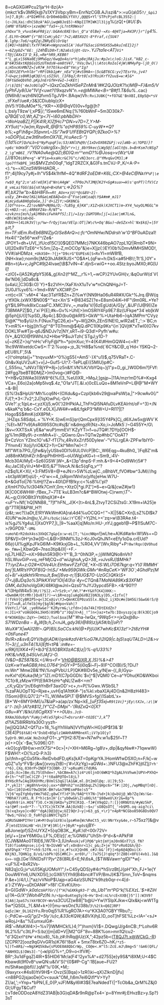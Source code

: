 8=cAGXGi#Pcu21ja^H-8z{A>{mkct'k$v3MR[k@7s1XY3Vbp:yBm=EnrNzCGB.AJ\szi&^>:=uG(a\05`?/_&piJ)n}7,BjR:.d*D2#RYd.QrD0m6QdDLYfXY/,@@@S+Yl'STPcPjeFcBL3552:|(c~JXLXai:dhCS0zA"AG\iwqW8Jo$5)~KNpIITM]WK]l31jg`%{zQ[+{#_U(:$`%{mM8'0T&RE<>|xze@W/^fa5+~jL?ntR9Wxo?zhOxx^h_v%vo5#aFR8jz/:bGA4c0XE!bv\_Q"a'0lBe}-=Xs-4@4Tja=R43P/}r"[g`4%.`{.ELY`n-`OKmM"{r"9E(CxH;ybI!'7<2;AB5XU2t-8*Fraf,c{SU4?N.lghp:7o6/<gXZq\ZNRyEG\OrUq!{{#Q)+h$BhE\fxfFT#G#>nWgnzoe5[A')6uFT&5aciGYHSXS5wbku[nEI}2j?+~6ZzpbZ<^6E:_jZ4`hB`iD0>T;N2a6sSj@t-Uz>.`YJ7ta1e<AT}`Vi*(T@j[AXxI3'D_k$,=Re*hR9,KEB0?*"L_gLx|56Na0Ej9M%Gqz/6wq@x4o/o*h|p8ejRAjJu:#pJx\c)oG:JisX.^kB2_c-B"6#358xtK@$GsUSzUTmdsN~em8tV47,'hVa;Ow\}\\Ato\RoIo[4jW\NM4yPg~\jO_O()s;H5ncKnMN7Z=[vR7#_hY7O)ku>E8^Ym\y"Ig?z[8Dt2EY%+hlbr^rRP(Okb1p#r_nEa^Vj#vS9HA<~|5c&BT6CG:yv}TEsrYo,jv4?7~U=pcjs0HR1qK3@)rLsSI5U\_(1F8qJ;Rrt0[v3?RsiKrfY2uu$=w:#}&*{0Ft&OeQbVhO.pKpJnErGfH+VwI~)<KEt|[r\$]Q5{'4eJc0Glq`0^~\QxzCaZkhHSePZnMr&'l#K2QJOlzK?!x)M@~F}&m5/V[yPhFJy8{Ue"1V\f<uwt?(!9xqzvN"n.=e@MWAe<B=^B#f1.T&6u%._.cac}{tN6h8/:wzh6N(Qfvm5TgJV9<.BAqw)Vh`:RviJU8K{*+fO7&E'BnXBI,E0p5@<*sV,3`FXeF/ue#,r3&]CDiublq{cX+(hV5:Y08uM0e*%;^KR+~X@@qV0}0v+fg@]h?L;bslyT9zw'{;xP$|/;"ISwe6mENq:[%?60bWnF~5m3D30*k7-q7BQE'c0,Wt,AZ^p<7{~\60:pbNbDH><WoHzaBZ],P||K4!R;X)ZfHc7^DN>v7D=7_Y>M-XY5ut{^>]w}m,RzpvR_@@%"a{HP859%:C-uyW**Q?b%;+gF\h8g<35pvnrL~]S/'7w9'U!FEBtQYQPi;9ZkoO>%?>sDOP[uLzw3t6hx6mOX7(E_H:uAecS-"){\1d%c`P]Qu%Lb>$*NyPupqF]o;S3/ANlU%@9/{1xDvOX08Z&Pj:vz]aNb-a\?OPQ)}?>p6c'kOH`x9':"V[O'cakrgSx~]b[v`"r>|j_8bY9kec{LWg5@[[aGlt@s.b=BrKsm7cNSg72_\g^mB6I_?`V?NA0vAe@QZi;BD)Q:m^^emD?%@Josq>v(Wz^U#[J*/81O`0i8Pe>g"-W^P1e=kxaHcr&C7G^c/vN}3orc.@"YMvq&vCM3];#(po7ffkBPE_}R5`$MVZzh00qF,"ldgT2RZCX,&G)Fs.tnCVJ-P_K/<A-P=<).^s~=XCnz5W9HdADR_-f1^;4lj19cy7y#j+Ih"V5$4k1hfM~4Q"#dRF*2oED#=K6L;CX>@4eC@N`AfF%F|\e5?rw$O_Kg"2;n'a5!eO}K|d"Nn\H4gW'_<TP0oJ%TJM@]K2Y<Gg#sua>=H)s'qnPT)lfV)Cz8_vmLaifGG($&{nX?Ag4+B>UhA"L`=>2G%?#1,bX21w"b>&bH8FIl`==Rt_AUx+xjU)*@c&8V~2]-usEy_Z#+4mzlK&|kR&eLmE8AQ=Gn~E^Fse|eW|oa@\Y$A#m#_mJ1?#LmcyduA8HOgOaGe,}]'d+iZ}Y;>GK8NC&[]Qf*ns<=.Z2!ovN8P<M@9&/O;-7LB5g_6}KA^;X1Z>$k)XJXCT1)m~XY4_%oyOLMGGL^mQ\+HDJ:~o\;4RR6FZ4o-R/NT^=<zvkzns{ms%]yA}M98viFwhkPfS];I|/=1zy:I&M7ORv[j[=i1ac|mK7Ln&,<Bh(W{91nA>bG-9dUU++l4LUk3V]\y/%w~frQyjtao/VElp:OT|]W\c%+Oq'B&u)~deSZx>hl'Nx$k$}=|5YgJ`t,?m=TF:dEm.RvEb6BNlZjyO/Se8ArQ>c:fc^OmNH$w/NDdrsh%p'9jvfb'sbPZ8SlmL%&qJt(YR$'w'G^BF*0uADza1!Hx4I('^2e56^wxF^/Ze&-JPOY1=dh+UV[_)fUcd15C!]0$QED7MMc}7NKX46bpAO7zpL1Q!|RmbT*9N>Ul]2Dx8VTzE6^<%5m;|Zq~Z,mOCOp"&}e=X]jz{\:}EY)0b%DmvMMHSMOD!,VV#/aHDMz`4_+UkXS0+-?{j+"D9crG"EUPEs6[S<Rx`Yl=mW8fB,{NH<kw};nom9c]MQ3hJA8KRJS<"O$A*L{qFw=h:DkS<a#5HB\!;Tt'S,}0Y'+#8n=t{A+v;JgPC#9j24Ivae[\B$7vlN~4'.djnS<wiG++oo.4Stz:byoJMX0;#G[Ui[!<zIO]+i]A52KgfpY5]6&_g)Xn2{f^MZ__r%>1,~wCP}2YUvGH{v,:&qOurW(d`V(8e'N06;]dDa8c&(u4aU,|C3G$i:O)`Y}+$z2VH+/XaFXnX1uTv'w*nChQNHgJ=T-2U0Jl%yx6%:=1md>RW"xXCI#P,O+<nt)c<lX`':vM*4`'4ac3TaYR$Zn+Zi%wY{NN9Ha06uR4R#X/Gk^%Jrq.@W{qy'tfX0k.(xWX1$N00$^'"ez<Xn'S`*@834SZ{?e=E8sm04iK~HF"\9m0RL.*Ye?gY$IL9Phvk8IxCcaaFC.XMC3Vv.,~,ma9a'V/|6zEgUd(A/G]y'_&lJF\1J@9))Ze73BMAPZ|$0_I'xi`P{E];#k~Gv%>UhI[>)mOSRIY4Fp9E7:Bz(UFkpe*34`eb[kW@5ph[jU{I]%pSD_/&y4c].$D{bu0@kRfS>GkW^%>UtaHb6~)qA3MPm^CVyzSi@K"*to$y\U:h.F{Nux7!gC26,e}=*y~W]j2Kh,ZEnS!NE!0_wIR2aET,;':>`BC;nY>mR%*+bjg])h%g!'^8^T07mm@$4jQ.dPC1I(Kp9Ks^i}n`]QVjtK*xTwI0(O7kvDOKL1Fw#Tjs-q6J$NDJv?z|NY,sRT~i9-Q3d!+Pyfh'w#u:(V*_&Q1O)@f9WhLh2*Hbe^P$uJrTzh(`STgJ;y1D-?u|~zKEZ=}q/^nHc'vFIyF@l*h~*p(mXuc;Y=4{K4\#HmGQW4=c=R?1hc9WWxetdcCwS+:T'2:%uop+;p_3L^H8$a%nd{`6CY&C@_q`Hd<`fSKQ~2-pEU8!LF',5\&<}\^olmpta{j+"'tnqvuxM>^0%)gS5{=Am5'-}X^u1}$,q75VRaT+.C-Gh&vXqUV2uA')+v|J~Guf5-U\^7.-TePLqE({5MIU}p#C-{_S55nu_"uNVzTBjYP*8j=}z5n&!f.VN%K/VbYQq~}j1"p+D_gi_}W0D6m?]FVf:2#Fgg7beBTBDMjZ>)m0vog<)#FQ@-Y+H$vQ3WAe3((tW8^6{%/[3_%eU)XR_>MqJ;]gsjp~|11A/mzr!mD%#=Kxg4VCa=,E6o)2a[oMp5Ivq$.4z,"O1a^JT[.&l.x)0cELuQo+8M1eVnP+L@@"M*WY~&-BI|(S%!3s$HpUli^Mh%cq6N<(OXdu&g+CzpI]kb6v29@vaPslW)a,|">9cwAv0{/"FJ[?;*3<:7v2^,2J|1qX)wPxL-GrV-GVe?'.y;1(pLe~r,yzX}j5,w0{'}2lHPklAJ_ThFhQI5NAfuDLvKEAIrht/oF=^3}+/Nv&kaK*q`b&c-CxY.eOLX|JW4#=w&tLfgkP3^MW<U=RI1?|[?Hogo$S$#mK{dX8PM;-_}HZqs.58SdpL.+`%Y=K.S)wEmS]qr{QmCpx9]l35Y4Pk]Cj_d6XJw5x@WV`K;%Et+M7?v9]AsR0l95SOtc#sj$/`n&dmgzR{Nz~Xo,i>JoMk5`/~G455Y*/G\[&v+rXXTSxA`yE&a^wuP}mmEV!`KZyYTi=f~uJTQ#!.?DYp[OOH$-jg%1m(RBy9\-z<mMrA+l/-_;QGwro.Qv=TQTw2p#hbC"OoAT?B*CzVcn`YZlnc1O'v&7-fT(7!v_4RvXxZr\f50Dylew'-"V%LrgEA-ZPFw1bIY0-7Ynvn4}`Xo)j/\riO&X2>1\=Ckl^Mm?w)<:?M1"Wf.b7PG,/|jfw&iy|yUSbs0Dl%6UL0VcP|BC:_W6Eqg~4kuBh0_`)FqBZ'm&Jd88nKM)h#Zr:h$npPh6HHS~oU(Wg[xKG+t-<Sm9_:4V-Mcb30A}MyE~Sz6(GSW`jW=_&<[3p"dnpS-F:mh.&<9<4*Od9Wlr)5#'?4u;JaC}EyVrJ*M*B)5;&7"1VecA.N:&c5{qFq_v^'?n2$q1LK<XI/,+3:FM5V8=@+eJN:r>5W%zLwjC.,oBhbVf_fVO#bw^3JM///hg+bt3pW]#f}qU]-,+0'w<=4_(sRpm1WnI\s{yIfq]eHw.W7U-6*&GdToI|76:%tHj!?Zw+40l\DFfB!ky:c<%sB%('pI?zXmH7!0u%t304fk7CmY,0m;+XtzO|*gi.PZ']*6~e>Q/&[cwZ#jw1}[K|C0C6WHW-;fBex_7~7TE`kuLB3m?c&#^BWOtwj-C)rwm;\T"-AL~g;O}9OBlt3Yt(6hqX]#+4*<uF^r+Nf(`hQ[NNB8_"?]f"hFN_,J[K<[t>4nL$,ZtvyT2CSiZtsG:.X19m+lA25]e@"7TR|R&PW_H?!(z&t;:wc?)}aDt,E!RYWkWmKlA[ra\4d4%uOCQG+!`"~X||5&C*Xn[LsZ%Dl$k74]UN^wJeJ$n@u,$V,J`Fs/bz&c|&&c)Y`'C6|'>Yj2hL><'zq>w\B3RAe.t4-is%gJ%Yg4uL)|XsOYP7,|I_|9~%aaX|q]Mo/n:HU-,nYJ,ggeb!@~P$1!SuM7C->/9GPD9."`-UM&<umo%ErR2doX4ss3XkQC7g&p{o:w~eL[T;'%ixcNNpn`!]wLhe+A)Kd#ark<W\Ws+=DSP&V[l<0H^jn3w]lD~L&@>[RNM%3zJ-KcJ0vQhJN1<eEfy1oDa.crEUd?66`@}`Ul%gjKpJFkG6IM~K9KkxjGb+L_%R04,VV'[Wv,Riby*+P`!0w!Rqx(QVOhudH>_fWw=`],KbwQ6~7nso3tip&{II|-+F.-njL7LH8Z)~nX>98sh5R3@(>Y^'B_3:^0hN3P,=;)jWlMQNo8nVh?hSLWuvGiP=vq_reFMjCQ+d"wiJghsA,y*Q>38_=vJvsRJ]$MHk?T?:iyrZA+z:O2#*IOVe4Ur.EtHtwvFZzFOE,'*X~IS:WLi7O67kgr:q<Y\0`RMMH`bnj'fLMR!sYPOFB(Q-!n\SJ`*Me959GWk:GMv^#nRqCeK>'WF3O`;4GhdPz{Mo]+8/'+kjdkhtVRrmuJt,$w[[6va-n;1|$UG$7O-UzGC}QKk\S+(7<JjBJDq3o%3PIkKXVd"lOI|4I3\o`4y=CTQn&TMaNIA89Kx$3XFM?GMK,4d3*shoVgGiK/48KI@wJnl=Qzs0"hJYJ3ypcd5FB>.<&^90?!?k"i3HpIW4x5:`3R/(?$]2.=7rSz9;<"/W\?"#+Y&XfCK4}XKK:~<Dwm8#/OtrMh!}Qv871?)~=\$R+ezg[uAgD&VB2}bN3Ly|DS,<Izfx{?|!fVkV{CyBRIP5>q<l3Cx@iv\YJ=QmnKCEP0zaSSlx.8@u2_ijXOc#e]bH5G)5&wG6!5/@F]2T=uR,alfmlb}Hy{$glN|#Hpo<Vah|?VVeYc]/^&K_;yeRXw&e?'K2Ryrm&;\zfdn<}da74k[YDtEXdZn?n:JIi+X^vUAGbOkL3kH5)8SMb^z")QqlV>Aj_!^)n<}az+tw7b:IQvyszpjq:B(k3ECjo96*W36KE@u:ZqY>~[HO2J;Tuol$oa[`M"'#ha-IwQ*x_^9Wq5<>=jxQx@8u-S7$!WDznBa-8_b$W[b;h,Z<nJA_gdy36}@89)z}jA5#/b|[oP/?WuX#"X|wA)*I2B!~.QP)B*)LSaCCs:kN{@+Pj(U}K*7wh*Kc$X)3z!'>2t8zYH#<0tiFune4?9s!R>z&sv8,QYV/b@\AD#/{qnk#zdV4t%oG7#J\2IQ9|c.bjS\sqUTALD>\2&>v?(~3/;[_u3nT4{1Ui]Eftl<tP&`:in#e=-x/RKj!I]XK4+F[+lb3^E3/IO$RX0zAC$}z|}%-q!U33%?HK!&/vN$,b45UvI!JAf'J-O.{V&D=BZ587&SL<{/#rs<F+'VH0@BSIXR.X.]S}%&>4?UzK=wYwAGB8;HnL(}764^]n*GY\>P^5(i0q$i~Fj~9)F^CO(B)/S;?DiJ?m:Wn*`Mme2B&'fN\%nqPVbU:LP]QK#8lDv5e_y!N[w-{(_8;lGyu-nvKxl^d]Kuka{M;)r")Z(.mD1(C7pGGDIc`$v]^$|VQM0`Ce~a^YOhu{KO&WKboi?C1{r8,zMzwYPf(E9A1HzHr*qNL!Zw8<=m?_cX;yQ[s^]n/E6qhYnBrF3axOD'>c+,n=P[%Gwx.WSbSL?%zaFAUOpT1Q=Rjxe+,uvH|q1A1ttK#-"}s%kl.vbaX[Aj4D(]n&2H8zH483>(1Som}@}LQ7('2/^+TL,W}MwSP\T`@$MVS>fg{\1SabtL'x+[B*'W<6MY(HM(/u7&laP>a(ap/zx'Np<kE_[u*Ff35xj`=R9t1Vc}*jEy\tXJx,:z\|W&^7-I6`|l-)A?z#\$12,]Y"CZ\~DMpi"-'(RdZxQ<0|X?G8u=*#Y'/&!k*U\6CgRX5'++>0U`Ds.JcO-9XAmJGOu9p%"FuWyj>R(e57gk>iT=OsrurAY~tO2EC"J,k`"\?d?!AZ*58lRRbYa30O:yyzh-[wj]QQ3AZ<Qf7\z=18_%gYh1IiIaN]VVf!qWl<HG}dP$f3&`$!{3E4]P`S$t&8[+k"DsbE>B5plz1WAHhARM8neXl;iV?p1O|y?5y@rO.9N\x&W_NoZnXq`FO1~_y*f]H2:87Ew=N7wPv.w1u$25f~T?jx(+>O|x`-$w,%096|:O?:<kO]cgVBH)w>m!X7Si^\*0c>|+/+XH>M6Rg~!g8\r+,dlp|&qyNw#>71qwwW}F$WH?:<D{%zQ-P.h3}[si\fnh=gCGx5fik~RelDvbdFD,qKs[kAT=0pKgrYA.)HomWfwDSXO,n=F/k[~wqGZ"u1y^FV$r:j&w[{xvoyZtB)~j'#>\XzYg}=aGWd+:.}NFU3@xZhFK}jtIZ]j`7rh'r*6},{Xq.030rP>INDFf3{OBR-J3'>pRuaM(cfdUR&(p1b;Xc=]Be;EL75lEhde=!,%bCBm=A7c}z4*z6ljnO(6WKQ*hZgALh%Vhwm]UPV>PXhQ+d+[h~^*dT]eC)CZF-}*!t0a8P@TO<l8jL?8YH$cRfw]AqIRXOYMc/BVmlS3qG]lA1&W,ml.Dt2mOl@q:.U|]9;53-J*,yk]2!';Wg8h%%+Uo};ox>*dBPnh2^nn2B5bqLZ%]$Hpc6>^T#:|2Oj,/wpMBqY[nD|._%G>(10[U>KU?9wI65K-BH?v&n79MEsmP8e)s5^*(V}6"epIYgh6ytWe7%0Z;g8wCYf)d*3h/9AQ*tY7N~]%d+}k)@=bUj@_Wb?Zq(Ws!&e-"M0hA?)\HtL.R_F*h)c$n]H'{c"yb0wGk\Z)u86L%t"$08weU\Xr2&=8p"%{4q9h9!in.HO$"f}O.C+36}bKQv*yZPX[R1Q.-fJ#{V9qQ2;?:[}}0RNUtU/#yWz5kP,<a!@#f:s=dr*7--"LY7Cc}kTX7#.AA|OzkB}:~$=/'sO8QsOT{_'>b$M5.oq-aig?ci\[b)xq3xyo]c<BO""dgA|D@}@jw;UZ]9@rJ~y|>63_g$_+\r}"n4pR*NCGbo850G8Ds0QV7^0w$;*GVa}:D_foRfqSiBNYC7q25?xQRU5&NHPIYHr(z#>M!Ovpl&Y8)o]ps#hm{Wc%ReCt5_vU:9NrYxy&4e,r~5`75xz\?]&@v.F`|mtdISSkLHB'+b\[9"#}3Rl{/+}ByR"+gds$`jBY-aBJone(pf}SZnUYXZ*5}qOB3K__KyA'/d!<00r72V=[e\j/+=]zwY6MlGu.LF%,OElz[(\'.e;%GN6U"UhS$%F.GahAd\{MgE:yFLC/`EpxGoS:068GJ*>LX$h-9^d<&=APkFl#{CJW&MAo0TRlE6,)W7R=3,(UnA`nok|vF}P@6"pkt{mYjmJ0n9EnT7iS_fN?T10)fioAHqnse;i{>$'N>IUvWO'wT;xOn8nr<1}c_p&;Z+je'TG*vRo02&h/@J-q%FD%pX'*TZ?*>h9:5JfN.<c||e,#?scX}Qn06_c#J:b&')F}|>6p6@4@Ooi(X-KKjN3,7QHN1g_8/o$/sbPk!QS{#RCJ~_er69\/':7a7S{J!qUq*3!Z8B(<0FU)4vb1.]&QG>>-V`@.[Ge'i1iN(DsFl'Pjv^Z8{8RL6<E;N\6sA_{$TW&Vawn^gIDI"*w[-<uF%E*8xR2Vs-N82q]cG;jv^uU)5KgUOMoY!";l+C45yQDS)y#4r/*hS\rzBt[J{pH"Xh_FJ+1e{YDouW6Yn6,UN/XD5l];)cGX6?/(Yh9[B4bnc#TVP/BmJ}K$7Smn_ToV~$nqmsP.&e+}/4/I,l.|*az/vVNoP$Uajp<aG4a!zSUN2^k9hzb0qr-r<4[d-a'}:ZYWy~uDtOAN#">f8I':CXvK\Utro-8=G(GdW>,_k0a\cs`kP7Gr/{f"H]%GXKkg93~T'`ds_Ub1"m\^PG^k[%EXzL\.'$>#ZiHu}?A~G/X^]Woh4Pz_)N`:h/<$p>8u4teg5y)6~Hv'D>d:nL%rcE<XXB{}5"]]:W3V9?X]A6|JpaS7s)kkYBCOY~Wv%`s3CU(Z(wB8|"b@U+Yw\YSIpXJkw<QIx&kj<wW1Tg5w*|QSGL_?{.&M+k*})!|mu-wsOn{1U38b/`3\%2(k<Q0ZJRP?&q5z|Wr_DL162YFo`.Rro0qj5%R%gRO7A><u^KX3A0?GBY'fRbu?;;(-;PdCw~u*Gj"g{2+5ly'/u}c,&33cKQW;&BVX(hjL*)D_ooT]hFSE%Lz<IA='<sJ*wRojJ<&s"%EumxulG#-iR$'~lMsKW4>]~%v7|IWMHCk!L}4;?")hxm}V)$=.DQwg/J/g4nCB:,f^Lohv6R9L2%5/"c3tLP=S:bz}[m|dD*V||M2"GF"8v~8BK%on>mn1Q!cu2-"d'3Q)xrl^`EPW'4fN1`x8}_%b,z#:lhRq@Uz\)X,";42pz5b<(T8QJ7t.x@WCkG.-R}[ZCPR?2[ooz9qGVvGR1s)K76l'!8$aX+5mxT8tx6Z$0~hK`/*z5-%])T=AR$/~=NgX#Q5k8w{sPUOE0A8QbCrWp,_CO@e<.H^l5:ZcE.mJ\Bmg<5'!&m6(QFL/*ANH9IL$)DWs3]-"{=W`/p\G%=^_O9=o<IfV#[-BR^;3u1dFgqZ[4lR+$5HlD6'Mr/a(F4'!2yx%A^+d275S]e}y9S&*i8XM;U<4$CKbawdl(9f0vB^uwQN:u&(V'S(^{0$#P-Cg":1B[aue~FU2?m/Sh#ae@bfl//.)qM"!u'0(K,*M;:{9axyrx<#4s8}!tV9H$+:Ovz\{S[Bqa}>1zR(\ki~qX}ZlknD|jfu]<n88PG2jsjaoDe}Cv<suuk"OM_I\6m7ei6Q\fl*V>Yy?Z(/a{,';=Ynp+*bPN{,E_0{P,vJF)M&yI6l#3$E7eaNdedT{|^TcOb&a_QrM%Z&j0Gl;UFgyT&Cuf?(:vTdeODDozA8YdZ31AB|b3G)qDA$r9nR@pTx4=`p=8Ymr#j:EHvzBz>y.Sp?}3sT